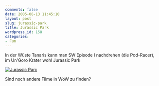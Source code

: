 ```yaml
---
comments: false
date: 2005-06-13 11:45:10
layout: post
slug: jurassic-park
title: Jurassic Park
wordpress_id: 158
categories:
- Fun
---
```


In der Wüste Tanaris kann man SW Episode I nachdrehen (die Pod-Racer), im Un'Goro Krater wohl Jurassic Park

[![Jurassic Parc](http://photos12.flickr.com/19046576_4a77798cf9.jpg)](http://www.flickr.com/photos/walsweer/19046576/)

Sind noch andere Filme in WoW zu finden?
